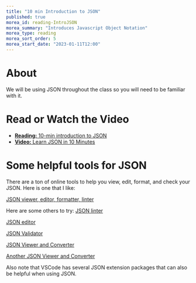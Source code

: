```yaml
---
title: "10 min Introduction to JSON"
published: true
morea_id: reading-IntroJSON
morea_summary: "Introduces Javascript Object Notation"
morea_type: reading
morea_sort_order: 5
morea_start_date: "2023-01-11T12:00"
---
```

# About
We will be using JSON throughout the class so you will need to be familiar with it. 

# Read or Watch the Video
- [**Reading:** 10-min introduction to JSON](https://beginnersbook.com/2015/04/json-tutorial/) 
- [**Video:** Learn JSON in 10 Minutes](https://www.youtube.com/watch?v=iiADhChRriM)

# Some helpful tools for JSON
There are a ton of online tools to help you view, edit, format, and check your JSON. Here is one that I like: 

[JSON viewer, editor, formatter, linter](http://jsonviewer.stack.hu/)

Here are some others to try:
[JSON linter](https://jsonlint.com/)

[JSON editor](https://www.cleancss.com/json-editor/)

[JSON Validator](https://www.cleancss.com/json-validator/)

[JSON Viewer and Converter](https://codebeautify.org/jsonviewer)

[Another JSON Viewer and Converter](https://jsonformatter.org/)

Also note that VSCode has several JSON extension packages that can also be helpful when using JSON. 